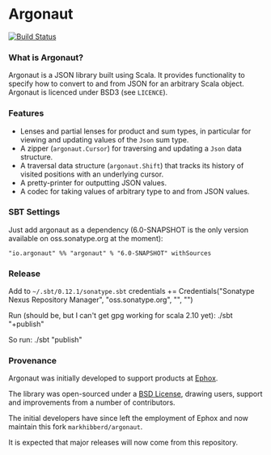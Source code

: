 # Argonaut

[![Build Status](https://travis-ci.org/markhibberd/argonaut.png)](https://travis-ci.org/markhibberd/argonaut)


### What is Argonaut?

Argonaut is a JSON library built using Scala. It provides functionality to specify how to convert to and from JSON for an arbitrary Scala object. Argonaut is licenced under BSD3 (see `LICENCE`).


### Features

* Lenses and partial lenses for product and sum types, in particular for viewing and updating values of the `Json` sum type.
* A zipper (`argonaut.Cursor`) for traversing and updating a `Json` data structure.
* A traversal data structure (`argonaut.Shift`) that tracks its history of visited positions with an underlying cursor.
* A pretty-printer for outputting JSON values.
* A codec for taking values of arbitrary type to and from JSON values.


### SBT Settings

Just add argonaut as a dependency (6.0-SNAPSHOT is the only version available on oss.sonatype.org at the moment):

    "io.argonaut" %% "argonaut" % "6.0-SNAPSHOT" withSources

### Release

Add to `~/.sbt/0.12.1/sonatype.sbt`
    credentials += Credentials("Sonatype Nexus Repository Manager",
                               "oss.sonatype.org",
                               "<username>",
                               "<password>")

Run (should be, but I can't get gpg working for scala 2.10 yet):
    ./sbt "+publish"

So run:
    ./sbt "publish"


### Provenance

Argonaut was initially developed to support products at [Ephox](http://ephox.com).

The library was open-sourced under a [BSD License](https://github.com/markhibberd/argonaut/blob/master/LICENSE), drawing users, support and improvements from a number of contributors.

The initial developers have since left the employment of Ephox and now maintain this fork `markhibberd/argonaut`.

It is expected that major releases will now come from this repository.
